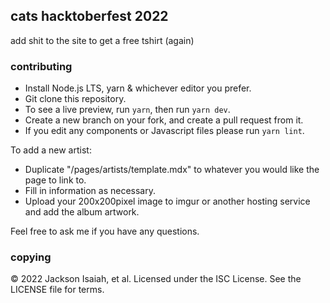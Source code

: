 ## cats hacktoberfest 2022
add shit to the site to get a free tshirt (again)

### contributing 
- Install Node.js LTS, yarn & whichever editor you prefer.
- Git clone this repository.
- To see a live preview, run `yarn`, then run `yarn dev`.
- Create a new branch on your fork, and create a pull request from it.
- If you edit any components or Javascript files please run `yarn lint`.

To add a new artist:
- Duplicate "/pages/artists/template.mdx" to whatever you would like the page to link to. 
- Fill in information as necessary.
- Upload your 200x200pixel image to imgur or another hosting service and add the album artwork. 

Feel free to ask me if you have any questions.

### copying 
&copy; 2022 Jackson Isaiah, et al. Licensed under the ISC License. See the LICENSE file for terms.
